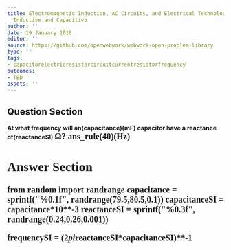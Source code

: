 ```yaml
---
title: Electromagnetic Induction, AC Circuits, and Electrical Technologies - Reactance,
  Inductive and Capacitive
author: ''
date: 19 January 2018
editor: ''
source: https://github.com/openwebwork/webwork-open-problem-library
type: ''
tags:
- capacitorelectricresistorcircuitcurrentresistorfrequency
outcomes:
- TBD
assets: ''
---
```


## Question Section 

<b>
At what frequency will an(capacitance)(mF) capacitor have a reactance of(reactanceSI) <span style="font-family: 'Times'; font-size: 20px";>&Omega;<span>?
ans_rule(40)(Hz)



## Answer Section

from random import randrange
capacitance = sprintf("%0.1f", randrange(79.5,80.5,0.1))
capacitanceSI = capacitance*10**-3
reactanceSI = sprintf("%0.3f", randrange(0.24,0.26,0.001))

frequencySI = (2*pi*reactanceSI*capacitanceSI)**-1